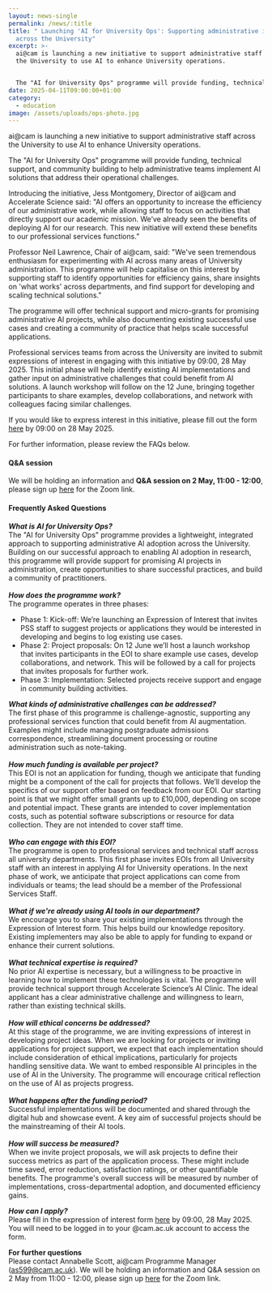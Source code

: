 ```yaml
---
layout: news-single
permalink: /news/:title
title: " Launching 'AI for University Ops': Supporting administrative innovation
  across the University"
excerpt: >-
  ai@cam is launching a new initiative to support administrative staff across
  the University to use AI to enhance University operations.


  The "AI for University Ops" programme will provide funding, technical support, and community building to help administrative teams implement AI solutions that address their operational challenges.
date: 2025-04-11T09:00:00+01:00
category:
  - education
image: /assets/uploads/ops-photo.jpg
---
```

ai@cam is launching a new initiative to support administrative staff across the University to use AI to enhance University operations.

The "AI for University Ops" programme will provide funding, technical support, and community building to help administrative teams implement AI solutions that address their operational challenges.

Introducing the initiative, Jess Montgomery, Director of ai@cam and Accelerate Science said: "AI offers an opportunity to increase the efficiency of our administrative work, while allowing staff to focus on activities that directly support our academic mission. We’ve already seen the benefits of deploying AI for our research. This new initiative will extend these benefits to our professional services functions.”

Professor Neil Lawrence, Chair of ai@cam, said: "We've seen tremendous enthusiasm for experimenting with AI across many areas of University administration. This programme will help capitalise on this interest by supporting staff to identify opportunities for efficiency gains, share insights on 'what works' across departments, and find support for developing and scaling technical solutions."

The programme will offer technical support and micro-grants for promising administrative AI projects, while also documenting existing successful use cases and creating a community of practice that helps scale successful applications.

Professional services teams from across the University are invited to submit expressions of interest in engaging with this initiative by 09:00, 28 May 2025. This initial phase will help identify existing AI implementations and gather input on administrative challenges that could benefit from AI solutions. A launch workshop will follow on the 12 June, bringing together participants to share examples, develop collaborations, and network with colleagues facing similar challenges.

If you would like to express interest in this initiative, please fill out the form [here](https://docs.google.com/forms/d/e/1FAIpQLSfBFooODF_Ifbl2LUiXvyFMeAP1tqGf7qFk06qbO0ZIEuqKCw/viewform?usp=sharing) by 09:00 on 28 May 2025.

For further information, please review the FAQs below.

#### Q&A session

We will be holding an information and **Q&A session on 2 May, 11:00 - 12:00**, please sign up [here](https://docs.google.com/forms/d/e/1FAIpQLSfnuRmYWlfHhAffBXt9cFWLWAUFzoIhzj_xx74tZiI-VhsBYA/viewform?usp=header) for the Zoom link.

#### **Frequently Asked Questions**

***What is AI for University Ops?***\
The "AI for University Ops" programme provides a lightweight, integrated approach to supporting administrative AI adoption across the University. Building on our successful approach to enabling AI adoption in research, this programme will provide support for promising AI projects in administration, create opportunities to share successful practices, and build a community of practitioners.\
\
***How does the programme work?***\
The programme operates in three phases:

* Phase 1: Kick-off: We’re launching an Expression of Interest that invites PSS staff to suggest projects or applications they would be interested in developing and begins to log existing use cases.
* Phase 2: Project proposals: On 12 June we’ll host a launch workshop that invites participants in the EOI to share example use cases, develop collaborations, and network. This will be followed by a call for projects that invites proposals for further work.
* Phase 3: Implementation: Selected projects receive support and engage in community building activities. 

***What kinds of administrative challenges can be addressed?***\
The first phase of this programme is challenge-agnostic, supporting any professional services function that could benefit from AI augmentation. Examples might include managing postgraduate admissions correspondence, streamlining document processing or routine administration such as note-taking.\
\
***How much funding is available per project?***\
This EOI is not an application for funding, though we anticipate that funding might be a component of the call for projects that follows. We’ll develop the specifics of our support offer based on feedback from our EOI. Our starting point is that we might offer small grants up to £10,000, depending on scope and potential impact. These grants are intended to cover implementation costs, such as potential software subscriptions or resource for data collection. They are not intended to cover staff time.\
\
***Who can engage with this EOI?***\
The programme is open to professional services and technical staff across all university departments. This first phase invites EOIs from all University staff with an interest in applying AI for University operations. In the next phase of work, we anticipate that project applications can come from individuals or teams; the lead should be a member of the Professional Services Staff. \
\
***What if we're already using AI tools in our department?***\
We encourage you to share your existing implementations through the Expression of Interest form. This helps build our knowledge repository. Existing implementers may also be able to apply for funding to expand or enhance their current solutions.\
\
***What technical expertise is required?***\
No prior AI expertise is necessary, but a willingness to be proactive in learning how to implement these technologies is vital. The programme will provide technical support through Accelerate Science’s AI Clinic. The ideal applicant has a clear administrative challenge and willingness to learn, rather than existing technical skills.\
\
***How will ethical concerns be addressed?***\
At this stage of the programme, we are inviting expressions of interest in developing project ideas. When we are looking for projects or inviting applications for project support, we expect that each implementation should include consideration of ethical implications, particularly for projects handling sensitive data. We want to embed responsible AI principles in the use of AI in the University. The programme will encourage critical reflection on the use of AI as projects progress.\
\
***What happens after the funding period?***\
Successful implementations will be documented and shared through the digital hub and showcase event. A key aim of successful projects should be the mainstreaming of their AI tools.\
\
***How will success be measured?***\
When we invite project proposals, we will ask projects to define their success metrics as part of the application process. These might include time saved, error reduction, satisfaction ratings, or other quantifiable benefits. The programme's overall success will be measured by number of implementations, cross-departmental adoption, and documented efficiency gains.

***How can I apply?***\
Please fill in the expression of interest form [here](https://docs.google.com/forms/d/e/1FAIpQLSfBFooODF_Ifbl2LUiXvyFMeAP1tqGf7qFk06qbO0ZIEuqKCw/viewform?usp=sharing) by 09:00, 28 May 2025. You will need to be logged in to your @cam.ac.uk account to access the form.

**For further questions**\
Please contact Annabelle Scott, ai@cam Programme Manager (as599@cam.ac.uk). We will be holding an information and Q&A session on 2 May from 11:00 - 12:00, please sign up [here](https://docs.google.com/forms/d/e/1FAIpQLSfnuRmYWlfHhAffBXt9cFWLWAUFzoIhzj_xx74tZiI-VhsBYA/viewform?usp=header) for the Zoom link.